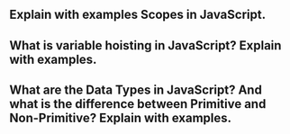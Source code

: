 ## Explain with examples Scopes in JavaScript.






## What is variable hoisting in JavaScript? Explain with examples.





## What are the Data Types in JavaScript? And what is the difference between Primitive and Non-Primitive? Explain with examples.
